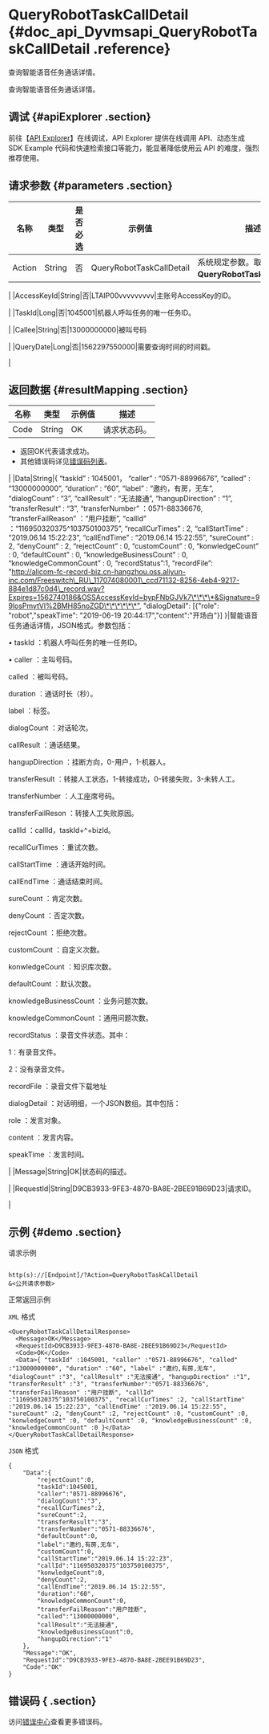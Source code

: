 # QueryRobotTaskCallDetail {#doc_api_Dyvmsapi_QueryRobotTaskCallDetail .reference}

查询智能语音任务通话详情。

查询智能语音任务通话详情。

## 调试 {#apiExplorer .section}

前往【[API Explorer](https://api.aliyun.com/#product=Dyvmsapi&api=QueryRobotTaskCallDetail)】在线调试，API Explorer 提供在线调用 API、动态生成 SDK Example 代码和快速检索接口等能力，能显著降低使用云 API 的难度，强烈推荐使用。

## 请求参数 {#parameters .section}

|名称|类型|是否必选|示例值|描述|
|--|--|----|---|--|
|Action|String|否|QueryRobotTaskCallDetail|系统规定参数。取值：**QueryRobotTaskCallDetail**。

 |
|AccessKeyId|String|否|LTAIP00vvvvvvvvv|主账号AccessKey的ID。

 |
|TaskId|Long|否|1045001|机器人呼叫任务的唯一任务ID。

 |
|Callee|String|否|13000000000|被叫号码

 |
|QueryDate|Long|否|1562297550000|需要查询时间的时间戳。

 |

## 返回数据 {#resultMapping .section}

|名称|类型|示例值|描述|
|--|--|---|--|
|Code|String|OK|请求状态码。

 -   返回OK代表请求成功。
-   其他错误码详见[错误码列表](~~112502~~)。

 |
|Data|String|\{ “taskId” : 1045001， “caller” : “0571-88996676”, “called” : “13000000000”, “duration” : “60”, “label” : “邀约，有房，无车”, “dialogCount” : “3”, “callResult” : “无法接通”, “hangupDirection” : “1”, “transferResult“ : “3”, “transferNumber” ：0571-88336676, “transferFailReason” ：“用户挂断”, “callId” ：“116950320375^103750100375”, “recallCurTimes” : 2, “callStartTime” : “2019.06.14 15:22:23”, “callEndTime” : “2019.06.14 15:22:55”, “sureCount” : 2, “denyCount” : 2, “rejectCount” : 0, “customCount” : 0, “konwledgeCount” : 0, “defaultCount” : 0, “knowledgeBusinessCount” : 0, “knowledgeCommonCount” : 0, “recordStatus”:1, “recordFile”: "http://alicom-fc-record-biz.cn-hangzhou.oss.aliyun-inc.com/Freeswitch\_RU\_117074080001\_ccd71132-8256-4eb4-9217-884e1d87c0d4\_record.wav?Expires=1562740186&OSSAccessKeyId=bypFNbGJVk7\*\*\*\*&Signature=99losPmytVl%2BMH85noZGD\*\*\*\*\*\*”, "dialogDetail": \[\{"role": "robot","speakTime": "2019-06-19 20:44:17","content":"开场白"\}\] \}|智能语音任务通话详情，JSON格式。参数包括：

 • taskId ：机器人呼叫任务的唯一任务ID。

 • caller ：主叫号码。

 called ：被叫号码。

 duration ：通话时长（秒）。

 label ：标签。

 dialogCount ：对话轮次。

 callResult ：通话结果。

 hangupDirection ：挂断方向，0-用户，1-机器人。

 transferResult ：转接人工状态，1-转接成功，0-转接失败，3-未转人工。

 transferNumber ：人工座席号码。

 transferFailReson ：转接人工失败原因。

 callId ：callId，taskId+^+bizId。

 recallCurTimes ：重试次数。

 callStartTime ：通话开始时间。

 callEndTime ：通话结束时间。

 sureCount ：肯定次数。

 denyCount ：否定次数。

 rejectCount ：拒绝次数。

 customCount ：自定义次数。

 konwledgeCount ：知识库次数。

 defaultCount ：默认次数。

 knowledgeBusinessCount ：业务问题次数。

 knowledgeCommonCount ：通用问题次数。

 recordStatus ：录音文件状态。其中：

 1：有录音文件。

 2：没有录音文件。

 recordFile ：录音文件下载地址

 dialogDetail ：对话明细，一个JSON数组。其中包括：

 role ：发言对象。

 content ：发言内容。

 speakTime ：发言时间。

 |
|Message|String|OK|状态码的描述。

 |
|RequestId|String|D9CB3933-9FE3-4870-BA8E-2BEE91B69D23|请求ID。

 |

## 示例 {#demo .section}

请求示例

``` {#request_demo}

http(s)://[Endpoint]/?Action=QueryRobotTaskCallDetail
&<公共请求参数>

```

正常返回示例

`XML` 格式

``` {#xml_return_success_demo}
<QueryRobotTaskCallDetailResponse>
  <Message>OK</Message>
  <RequestId>D9CB3933-9FE3-4870-BA8E-2BEE91B69D23</RequestId>
  <Code>OK</Code>
  <Data>{ "taskId" :1045001, "caller" :"0571-88996676", "called" :"13000000000", "duration" :"60", "label" :"邀约,有房,无车", "dialogCount" :"3", "callResult" :"无法接通", "hangupDirection" :"1", "transferResult" :"3", "transferNumber":"0571-88336676", "transferFailReason" :"用户挂断", "callId" :"116950320375^103750100375", "recallCurTimes" :2, "callStartTime" :"2019.06.14 15:22:23", "callEndTime" :"2019.06.14 15:22:55", "sureCount" :2, "denyCount" :2, "rejectCount" :0, "customCount" :0, "konwledgeCount" :0, "defaultCount" :0, "knowledgeBusinessCount" :0, "knowledgeCommonCount" :0 }</Data>
</QueryRobotTaskCallDetailResponse>

```

`JSON` 格式

``` {#json_return_success_demo}
{
	"Data":{
		"rejectCount":0,
		"taskId":1045001,
		"caller":"0571-88996676",
		"dialogCount":"3",
		"recallCurTimes":2,
		"sureCount":2,
		"transferResult":"3",
		"transferNumber":"0571-88336676",
		"defaultCount":0,
		"label":"邀约,有房,无车",
		"customCount":0,
		"callStartTime":"2019.06.14 15:22:23",
		"callId":"116950320375^103750100375",
		"konwledgeCount":0,
		"denyCount":2,
		"callEndTime":"2019.06.14 15:22:55",
		"duration":"60",
		"knowledgeCommonCount":0,
		"transferFailReason":"用户挂断",
		"called":"13000000000",
		"callResult":"无法接通",
		"knowledgeBusinessCount":0,
		"hangupDirection":"1"
	},
	"Message":"OK",
	"RequestId":"D9CB3933-9FE3-4870-BA8E-2BEE91B69D23",
	"Code":"OK"
}
```

## 错误码 { .section}

访问[错误中心](https://error-center.aliyun.com/status/product/Dyvmsapi)查看更多错误码。

